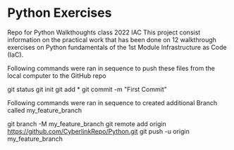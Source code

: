 # Python Exercises
Repo for Python Walkthoughts class 2022 IAC
This project consist information on the practical work that has been done on 12 walkthrough exercises on Python fundamentals of the 1st Module Infrastructure as Code (IaC).

Following commands were ran in sequence to push these files from the local computer to the GitHub repo

git status
git init
git add *
git commit -m "First Commit"

Following commands were ran in sequence to created additional Branch called my_feature_branch 

git branch -M my_feature_branch
git remote add origin https://github.com/CyberlinkRepo/Python.git
git push -u origin my_feature_branch
